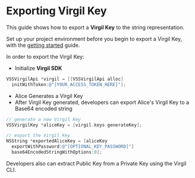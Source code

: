 # Exporting Virgil Key

This guide shows how to export a **Virgil Key** to the string representation.

Set up your project environment before you begin to export a Virgil Key, with the [getting started](https://github.com/VirgilSecurity/virgil-sdk-x/blob/docs-review/documentation-objectivec/guides/configuration/client-configuration.md) guide.

In order to export the Virgil Key:

- Initialize **Virgil SDK**

```objectivec
VSSVirgilApi *virgil = [[VSSVirgilApi alloc]
  initWithToken:@"[YOUR_ACCESS_TOKEN_HERE]"];
```

- Alice Generates a Virgil Key
- After Virgil Key generated, developers can export Alice's Virgil Key to a Base64 encoded string

```objectivec
// generate a new Virgil Key
VSSVirgilKey *aliceKey = [virgil.keys generateKey];

// export the Virgil Key
NSString *exportedAliceKey = [aliceKey
  exportWithPassword:@"[OPTIONAL_KEY_PASSWORD]"]
  base64EncodedStringWithOptions:0];
```

Developers also can extract Public Key from a Private Key using the Virgil CLI.
